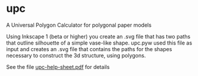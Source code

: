 # upc
 A Universal Polygon Calculator for polygonal paper models

Using Inkscape 1 (beta or higher) you create an .svg file that has two paths that outline silhouette of a simple vase-like shape.  upc.pyw used this file as input and  creates an .svg file  that contains the paths for the shapes necessary to construct the 3d structure,  using polygons.

See the file [upc-help-sheet.pdf](https://github.com/obzerving/upc/blob/master/upc-help-sheet.pdf) for details
